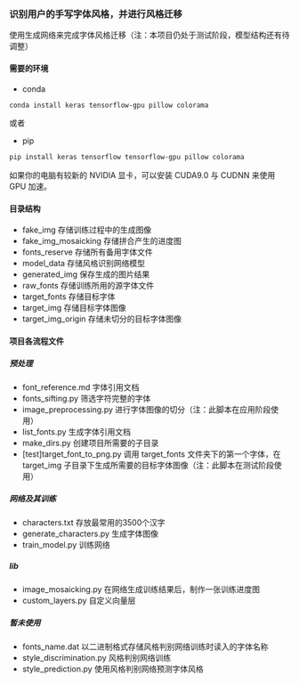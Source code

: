 ### 识别用户的手写字体风格，并进行风格迁移

使用生成网络来完成字体风格迁移（注：本项目仍处于测试阶段，模型结构还有待调整）

#### 需要的环境

-   conda

```bash
conda install keras tensorflow-gpu pillow colorama
```

或者

-   pip

```bash
pip install keras tensorflow tensorflow-gpu pillow colorama
```

如果你的电脑有较新的 NVIDIA 显卡，可以安装 CUDA9.0 与 CUDNN 来使用 GPU 加速。

#### 目录结构

-   fake_img 存储训练过程中的生成图像
-   fake_img_mosaicking 存储拼合产生的进度图
-   fonts_reserve 存储所有备用字体文件
-   model_data 存储风格识别网络模型
-   generated_img 保存生成的图片结果
-   raw_fonts 存储训练所用的源字体文件
-   target_fonts 存储目标字体
-   target_img 存储目标字体图像
-   target_img_origin 存储未切分的目标字体图像

#### 项目各流程文件

##### 预处理

-   font_reference.md 字体引用文档
-   fonts_sifting.py 筛选字符完整的字体
-   image_preprocessing.py 进行字体图像的切分（注：此脚本在应用阶段使用）
-   list_fonts.py 生成字体引用文档
-   make_dirs.py 创建项目所需要的子目录
-   [test]target_font_to_png.py 调用 target_fonts 文件夹下的第一个字体，在 target_img 子目录下生成所需要的目标字体图像（注：此脚本在测试阶段使用）

##### 网络及其训练

-   characters.txt 存放最常用的3500个汉字
-   generate_characters.py 生成字体图像
-   train_model.py 训练网络

##### lib

-   image_mosaicking.py 在网络生成训练结果后，制作一张训练进度图
-   custom_layers.py 自定义向量层

##### 暂未使用

-   fonts_name.dat 以二进制格式存储风格判别网络训练时读入的字体名称
-   style_discrimination.py 风格判别网络训练
-   style_prediction.py 使用风格判别网络预测字体风格